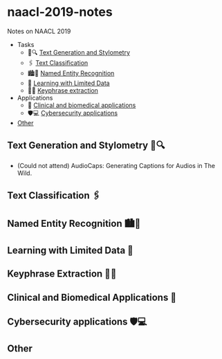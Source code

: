 # naacl-2019-notes
Notes on NAACL 2019

- Tasks
  - :memo::mag: [Text Generation and Stylometry](#text-generation-and-stylometry-memomag)
  - :paperclips: [Text Classification](#text-classification-paperclips)
  - :cityscape::boy: [Named Entity Recognition](#named-entity-recognition-cityscapeboy)
  - :bowling: [Learning with Limited Data](#learning-with-limited-data-bowling)
  - :key::book: [Keyphrase extraction](#keyphrase-extraction-keybook)
- Applications
  - :hospital: [Clinical and biomedical applications](#clinical-and-biomedical-applications-hospital)
  - :shield::computer: [Cybersecurity applications](#cybersecurity-applications-shieldcomputer)
- [Other](#other)

## Text Generation and Stylometry :memo::mag:

- (Could not attend) AudioCaps: Generating Captions for Audios in The Wild. 

## Text Classification :paperclips:

## Named Entity Recognition :cityscape::boy:

## Learning with Limited Data :bowling:

## Keyphrase Extraction :key::book:

## Clinical and Biomedical Applications :hospital:

## Cybersecurity applications :shield::computer:

## Other
